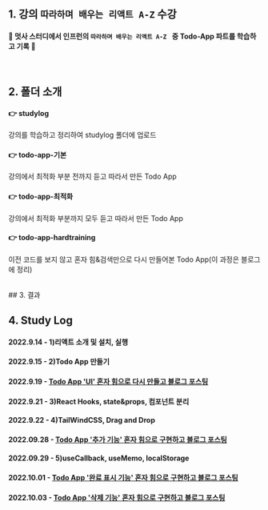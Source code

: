 ## 1. 강의 `따라하며 배우는 리액트 A-Z` 수강
#### 🦁 멋사 스터디에서 인프런의 `따라하며 배우는 리액트 A-Z ` 중 Todo-App 파트를 학습하고 기록 🦁

<br>

## 2. 폴더 소개
#### 👉 studylog
강의를 학습하고 정리하여 studylog 폴더에 업로드

#### 👉 todo-app-기본
강의에서 최적화 부분 전까지 듣고 따라서 만든 Todo App

#### 👉 todo-app-최적화
강의에서 최적화 부분까지 모두 듣고 따라서 만든 Todo App

#### 👉 todo-app-hardtraining
이전 코드를 보지 않고 혼자 힘&검색만으로 다시 만들어본 Todo App(이 과정은 블로그에 정리)

<br>
## 3. 결과

<br>

## 4. Study Log

#### 2022.9.14 - 1)리액트 소개 및 설치, 실행
#### 2022.9.15 - 2)Todo App 만들기
#### 2022.9.19 - <a href='https://velog.io/@hamham/%EB%A6%AC%EC%95%A1%ED%8A%B8%EB%A1%9C-%EA%B0%84%EB%8B%A8%ED%95%9C-%ED%88%AC%EB%91%90%EC%95%B1%EC%9D%84-%EB%A7%8C%EB%93%A4%EC%96%B4%EB%B3%B4%EC%9E%90'>Todo App 'UI' 혼자 힘으로 다시 만들고 블로그 포스팅</a>
#### 2022.9.21 - 3)React Hooks, state&props, 컴포넌트 분리
#### 2022.9.22 - 4)TailWindCSS, Drag and Drop
#### 2022.09.28 - <a href='https://velog.io/@hamham/%EB%A6%AC%EC%95%A1%ED%8A%B8%EB%A1%9C-ToDo%EC%95%B1-%EB%A7%8C%EB%93%A4%EA%B8%B02-%EC%B6%94%EA%B0%80%ED%8E%B8'>Todo App '추가 기능' 혼자 힘으로 구현하고 블로그 포스팅</a>
#### 2022.09.29 - 5)useCallback, useMemo, localStorage
#### 2022.10.01 - <a href='https://velog.io/@hamham/%EB%A6%AC%EC%95%A1%ED%8A%B8%EB%A1%9C-ToDo%EC%95%B1-%EB%A7%8C%EB%93%A4%EA%B8%B03-%EC%99%84%EB%A3%8C-%ED%91%9C%EC%8B%9C-%EC%82%AD%EC%A0%9C-%ED%8E%B8'>Todo App '완료 표시 기능' 혼자 힘으로 구현하고 블로그 포스팅</a>
#### 2022.10.03 - <a href='https://velog.io/@hamham/%EB%A6%AC%EC%95%A1%ED%8A%B8%EB%A1%9C-ToDo%EC%95%B1-%EB%A7%8C%EB%93%A4%EA%B8%B04-%EC%82%AD%EC%A0%9C-%ED%8E%B8-9uqymceb'>Todo App '삭제 기능' 혼자 힘으로 구현하고 블로그 포스팅</a>
